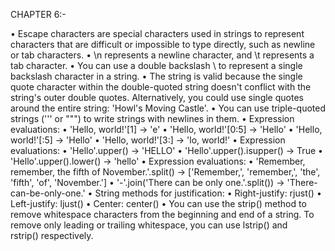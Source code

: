 CHAPTER 6:-

• Escape characters are special characters used in strings to represent characters that are difficult or impossible to type directly, such as newline or tab characters.
• \n represents a newline character, and \t represents a tab character.
• You can use a double backslash \ to represent a single backslash character in a string.
• The string is valid because the single quote character within the double-quoted string doesn't conflict with the string's outer double quotes. Alternatively, you could use single quotes around the entire string: 'Howl's Moving Castle'.
• You can use triple-quoted strings (''' or """) to write strings with newlines in them.
• Expression evaluations:
• 'Hello, world!'[1] -> 'e'
• 'Hello, world!'[0:5] -> 'Hello'
• 'Hello, world!'[:5] -> 'Hello'
• 'Hello, world!'[3:] -> 'lo, world!'
• Expression evaluations:
• 'Hello'.upper() -> 'HELLO'
• 'Hello'.upper().isupper() -> True
• 'Hello'.upper().lower() -> 'hello'
• Expression evaluations:
• 'Remember, remember, the fifth of November.'.split() -> ['Remember,', 'remember,', 'the', 'fifth', 'of', 'November.']
• '-'.join('There can be only one.'.split()) -> 'There-can-be-only-one.'
• String methods for justification:
• Right-justify: rjust()
• Left-justify: ljust()
• Center: center()
• You can use the strip() method to remove whitespace characters from the beginning and end of a string. To remove only leading or trailing whitespace, you can use lstrip() and rstrip() respectively.
